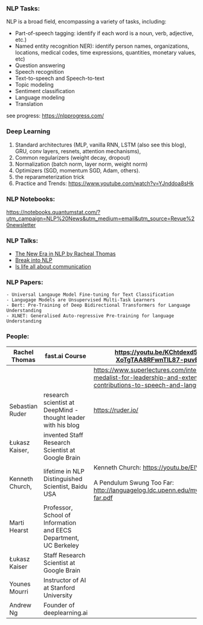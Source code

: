 ### NLP Tasks: 

NLP is a broad field, encompassing a variety of tasks, including:


- Part-of-speech tagging: identify if each word is a noun, verb, adjective, etc.)
- Named entity recognition NER): identify person names, organizations, locations, medical codes, time expressions, quantities, monetary values, etc)
- Question answering
- Speech recognition
- Text-to-speech and Speech-to-text
- Topic modeling
- Sentiment classification
- Language modeling
- Translation


see progress: https://nlpprogress.com/


### Deep Learning 

1. Standard architectures (MLP, vanilla RNN, LSTM (also see this blog), GRU, conv layers, resnets, attention mechanisms), 
2. Common regularizers (weight decay, dropout)
3. Normalization (batch norm, layer norm, weight norm)
4. Optimizers (SGD, momentum SGD, Adam, others). 
5. the reparameterization trick 
6. Practice and Trends: https://www.youtube.com/watch?v=YJnddoa8sHk


### NLP Notebooks: 

https://notebooks.quantumstat.com/?utm_campaign=NLP%20News&utm_medium=email&utm_source=Revue%20newsletter 

### NLP Talks: 
- [The New Era in NLP by Racheal Thomas](https://youtu.be/KChtdexd5Jo) 
- [Break into NLP](https://youtu.be/SzAmGg2TVBg) 
- [Is life all about communication](https://youtu.be/hTkHlsVtqzM) 

### NLP Papers: 

    - Universal Langauge Model Fine-tuning for Text Classification
    - Langugage Models are Unsupervised Multi-Task Learners 
    - Bert: Pre-Training of Deep Bidirectional Transformers for Language Understanding
    - XLNET: Generalised Auto-regressive Pre-training for language Understanding 
    
    
 ### People: 

| Rachel Thomas   | fast.ai Course                                                    | https://youtu.be/KChtdexd5Jo?list=PL-XoTgTAA8RFwnTIL87-puvEIpsnQo2yx                                                                     |
| --------------- | ----------------------------------------------------------------- | ---------------------------------------------------------------------------------------------------------------------------------------- |
|                 |                                                                   | https://www.superlectures.com/interspeech2016/isca-medalist-for-leadership-and-extensive-contributions-to-speech-and-language-processing |
| Sebastian Ruder | research scientist at DeepMind - thought leader with his blog     | https://ruder.io/                                                                                                                        |
| Łukasz Kaiser,  | invented Staff Research Scientist at Google Brain                 |                                                                                                                                          |
| Kenneth Church, | lifetime in NLP Distinguished Scientist, Baidu USA                | Kenneth Church: https://youtu.be/EIVgGCSCCb4<br><br>A Pendulum Swung Too Far: http://languagelog.ldc.upenn.edu/myl/ldc/swung-too-far.pdf |
| Marti Hearst    | Professor, School of Information and EECS Department, UC Berkeley |                                                                                                                                          |
| Łukasz Kaiser   | Staff Research Scientist at Google Brain                          |                                                                                                                                          |
| Younes Mourri   | Instructor of AI at Stanford University                           |                                                                                                                                          |
| Andrew Ng       | Founder of deeplearning.ai                                        |                                                                                                                                          |

